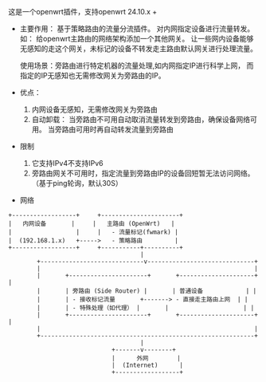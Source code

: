 这是一个openwrt插件，支持openwrt 24.10.x +

- 主要作用：
  基于策略路由的流量分流插件。 对内网指定设备进行流量转发。 如：  给openwrt主路由的网络架构添加一个其他网关。 让一些网内设备能够无感知的走这个网关，未标记的设备不转发走主路由默认网关进行处理流量。

  使用场景：旁路由进行特定机器的流量处理,如内网指定IP进行科学上网， 而指定的IP无感知也无需修改网关为旁路由的IP。
  
- 优点： 
  1. 内网设备无感知，无需修改网关为旁路由
  2. 自动卸载： 当旁路由不可用自动取消流量转发到旁路由，确保设备网络可用。 当旁路由可用时再自动转发流量到旁路由

- 限制
  1. 它支持IPv4不支持IPv6
  2. 旁路由网关不可用时，指定流量到旁路由IP的设备回短暂无法访问网络。（基于ping轮询，默认30S）

- 网络
```
+------------------+     +----------------------+
|   内网设备       |     |   主路由 (OpenWrt)   |
|                  |     |   - 流量标记(fwmark) |
|  (192.168.1.x)   +----->   - 策略路由         |
+------------------+     +-----------+----------+
                                     |
        +-----------------------------v------------------------------+
        |                                                            |
        |       +----------------------+       +---------------------+ |
        |       | 旁路由 (Side Router) |       | 普通设备            | |
        |       | - 接收标记流量       +-------> - 直接走主路由上网  | |
        |       | - 特殊处理（如代理） |       |                     | |
        |       +----------------------+       +---------------------+ |
        |                                                            |
        +------------------------------------------------------------+
                                     |
                             +-------v--------+
                             |      外网        |
                             |  (Internet)      |
                             +------------------+
                                   
                            
